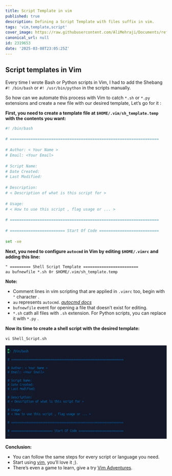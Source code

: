 ```yaml
---
title: Script Template in vim
published: true
description: Defining a Script Template with files suffix in vim.
tags: 'vim,template,script'
cover_image: https://raw.githubusercontent.com/AliMehraji/Documents/refs/heads/main/posts/assets/script-template-in-vim/vim-1.webp
canonical_url: null
id: 2319653
date: '2025-03-08T23:05:25Z'
---
```


## Script templates in Vim

Every time I wrote Bash or Python scripts in Vim, I had to add the Shebang `#! /bin/bash` or `#! /usr/bin/python` in the scripts manually.

So how can we automate this process with Vim to catch `*.sh` or `*.py` extensions and create a new file with our desired template, Let’s go for it :

**First, you need to create a template file at `$HOME/.vim/sh_template.temp` with the contents you want:**

```bash
#! /bin/bash

# =================================================================

# Author: < Your Name >
# Email: <Your Email>

# Script Name:
# Date Created:
# Last Modified:

# Description:
# < Description of what is this script for >

# Usage:
# < How to use this script , flag usage or ... >

# =================================================================

# ======================== Start Of Code ==========================

set -xe
```

**Next, you need to configure `autocmd` in Vim by editing `$HOME/.vimrc` and adding this line:**

```vim
" ========= Shell Script Template ========================
au bufnewfile *.sh 0r $HOME/.vim/sh_template.temp
```

**Note:**

- Comment lines in vim scripting that are applied in `.vimrc` too, begin with `"` character .
- `au` represents `autocmd`. [_autocmd docs_](https://vimdoc.sourceforge.net/htmldoc/autocmd.html)
- `bufnewfile` event for opening a file that doesn’t exist for editing.
- `*.sh` cath all files with `.sh` extension. For Python scripts, you can replace it with `*.py` .

**Now its time to create a shell script with the desired template:**

`vi Shell_Script.sh`

![Shell Template Header](https://raw.githubusercontent.com/AliMehraji/Documents/refs/heads/main/posts/assets/script-template-in-vim/vim-2.webp)

**Conclusion:**

- You can follow the same steps for every script or language you need.
- Start using [vim](https://www.redhat.com/sysadmin/beginners-guide-vim), you’ll love it ;).
- There’s even a game to learn, give a try [Vim Adventures](https://vim-adventures.com/).
